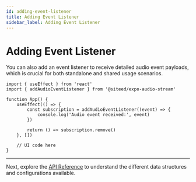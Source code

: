 ```yaml
---
id: adding-event-listener
title: Adding Event Listener
sidebar_label: Adding Event Listener
---
```


# Adding Event Listener

You can also add an event listener to receive detailed audio event payloads, which is crucial for both standalone and shared usage scenarios.


```tsx
import { useEffect } from 'react'
import { addAudioEventListener } from '@siteed/expo-audio-stream'

function App() {
    useEffect(() => {
        const subscription = addAudioEventListener((event) => {
            console.log('Audio event received:', event)
        })

        return () => subscription.remove()
    }, [])

    // UI code here
}
```

---

Next, explore the [API Reference](api/) to understand the different data structures and configurations available.

